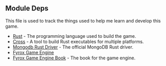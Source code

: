 ## Module Deps 

This file is used to track the things used to help me learn and develop this game.

- [Rust](https://www.rust-lang.org/) - The programming language used to build the game.
- [Cross](https://github.com/cross-rs/cross) - A tool to build Rust executables for multiple platforms.
- [Mongodb Rust Driver](https://github.com/mongodb/mongo-rust-driver) - The official MongoDB Rust driver.
- [Fyrox Game Engine](https://fyrox.rs/)
- [Fyrox Game Engine Book](https://fyrox-book.github.io/introduction.html) - The book for the game engine.